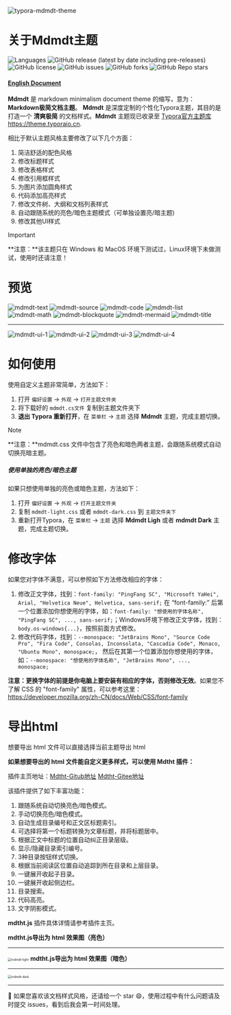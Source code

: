 ![typora-mdmdt-theme](./img/mdmdt.png)
# 关于Mdmdt主题

![Languages](https://img.shields.io/badge/languages-CSS-F34B7D.svg)
![GitHub release (latest by date including pre-releases)](https://img.shields.io/github/v/release/cayxc/Mdmdt?include_prereleases&color=blue&logo=hack-the-box)
![GitHub license](https://img.shields.io/github/license/cayxc/Mdmdt?style=flat&logo=github&color=cyan)
![GitHub issues](https://img.shields.io/github/issues/cayxc/Mdmdt?style=flat&logo=github&color=red)
![GitHub forks](https://img.shields.io/github/forks/cayxc/Mdmdt?style=flat&logo=github&color=turquoise)
![GitHub Repo stars](https://img.shields.io/github/stars/cayxc/Mdmdt?style=flat&logo=github&color=green)

#### [English Document](./readme.md)

**Mdmdt** 是 markdown minimalism document theme 的缩写，意为：**Markdown极简文档主题**。
**Mdmdt** 是深度定制的个性化Typora主题，其目的是打造一个 **清爽极简** 的文档样式。**Mdmdt** 主题现已收录至 [Typora官方主题库https://theme.typoraio.cn](https://theme.typoraio.cn/).

相比于默认主题风格主要修改了以下几个方面：
1. 简洁舒适的配色风格
2. 修改标题样式
3. 修改表格样式
4. 修改引用框样式
5. 为图片添加圆角样式
6. 代码添加高亮样式
7. 修改文件树、大纲和文档列表样式
8. 自动跟随系统的亮色/暗色主题模式（可单独设置亮/暗主题)
9. 修改其他UI样式

> [!IMPORTANT]
>
> **注意：**该主题只在 Windows 和 MacOS 环境下测试过，Linux环境下未做测试，使用时还请注意！

# 预览

![mdmdt-text](./img/mdmdt-text.png)
![mdmdt-source](./img/mdmdt-source.png)
![mdmdt-code](./img/mdmdt-code.png)
![mdmdt-list](./img/mdmdt-list.png)
![mdmdt-math](./img/mdmdt-math.png)
![mdmdt-blockquote](./img/mdmdt-blockquote.png)
![mdmdt-mermaid](./img/mdmdt-mermaid.png)
![mdmdt-title](./img/mdmdt-title.png)

---

![mdmdt-ui-1](./img/mdmdt-ui-1.png)
![mdmdt-ui-2](./img/mdmdt-ui-2.png)
![mdmdt-ui-3](./img/mdmdt-ui-3.png)
![mdmdt-ui-4](./img/mdmdt-ui-4.png)

# 如何使用

使用自定义主题非常简单，方法如下：
1. 打开 `偏好设置` -> `外观` -> `打开主题文件夹`
2. 将下载好的 `mdmdt.cs文件` 复制到主题文件夹下
3. **退出 Typora 重新打开**，在 `菜单栏` -> `主题` 选择 **Mdmdt** 主题，完成主题切换。

> [!NOTE]
>
> **注意：**mdmdt.css 文件中包含了亮色和暗色两者主题，会跟随系统模式自动切换亮暗主题。

##### 使用单独的亮色/暗色主题

如果只想使用单独的亮色或暗色主题，方法如下：
1. 打开 `偏好设置` -> `外观` -> `打开主题文件夹`
2. 复制 `mdmdt-light.css` 或者 `mdmdt-dark.css` 到 `主题文件夹下`
3. 重新打开Typora，在 `菜单栏` -> `主题` 选择 **Mdmdt Ligh** 或者 **mdmdt Dark** 主题，完成主题切换。

# 修改字体

如果您对字体不满意，可以参照如下方法修改相应的字体：

1. 修改正文字体，找到：`font-family: "PingFang SC", "Microsoft YaHei", Arial, "Helvetica Neue", Helvetica, sans-serif;` 在 “font-family:” 后第一个位置添加你想使用的字体，如：`font-family: "想使用的字体名称", "PingFang SC", ..., sans-serif;`；Windows环境下修改正文字体，找到：`body.os-windows{...}`，按照前面方式修改。
2. 修改代码字体，找到：`--monospace: "JetBrains Mono", "Source Code Pro", "Fira Code", Consolas, Inconsolata, "Cascadia Code", Monaco, "Ubuntu Mono", monospace;`， 然后在其第一个位置添加你想使用的字体，如：`--monospace: "想使用的字体名称", "JetBrains Mono", ..., monospace;`

**注意：更换字体的前提是你电脑上要安装有相应的字体，否则修改无效**。如果您不了解 CSS 的 "font-family" 属性，可以参考这里：https://developer.mozilla.org/zh-CN/docs/Web/CSS/font-family

# 导出html

想要导出 html 文件可以直接选择当前主题导出 html

**如果想要导出的 html 文件能自定义更多样式，可以使用 Mdtht 插件：**

插件主页地址：[Mdtht-Gitub地址](https://github.com/cayxc/Mdtht)   [Mdtht-Gitee地址](https://gitee.com/cayxc/mdtht)

该插件提供了如下丰富功能：

1. 跟随系统自动切换亮色/暗色模式。
2. 手动切换亮色/暗色模式。
3. 自动生成目录编号和正文区标题索引。
4. 可选择将第一个标题转换为文章标题，并将标题居中。
5. 根据正文中标题的位置自动纠正目录层级。
6. 显示/隐藏目录索引编号。
7. 3种目录按钮样式切换。
8. 根据当前阅读区位置自动追踪到所在目录和上层目录。
9. 一键展开收起子目录。
10. 一键展开收起侧边栏。
11. 目录搜索。
12. 代码高亮。
13. 文字阴影模式。

**mdtht.js** 插件具体详情请参考插件主页。

**mdtht.js导出为 html 效果图（亮色）**

---

<img src="./img/mdtht-light.png" alt="mdmdt-light" style="zoom:50%;" /> **mdtht.js导出为 html 效果图（暗色）**

---

<img src="./img/mdtht-dark.png" alt="mdmdt-dark" style="zoom:50%;" />

---

🐳 如果您喜欢该文档样式风格，还请给一个 star 😄，使用过程中有什么问题请及时提交 issues，看到后我会第一时间处理。



